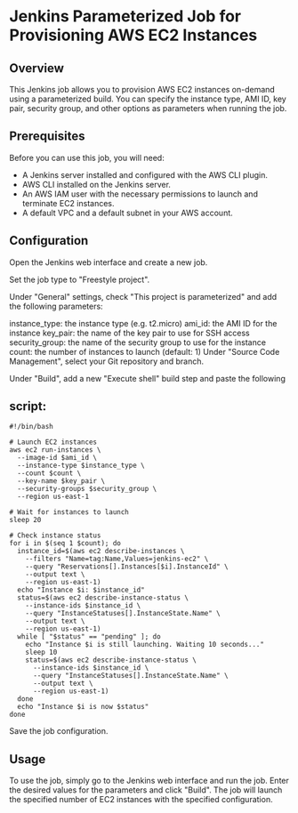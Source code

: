 # Jenkins Parameterized Job for Provisioning AWS EC2 Instances
## Overview
This Jenkins job allows you to provision AWS EC2 instances on-demand using a parameterized build. You can specify the instance type, AMI ID, key pair, security group, and other options as parameters when running the job.

## Prerequisites
Before you can use this job, you will need:

* A Jenkins server installed and configured with the AWS CLI plugin.
* AWS CLI installed on the Jenkins server.
* An AWS IAM user with the necessary permissions to launch and terminate EC2 instances.
* A default VPC and a default subnet in your AWS account.

## Configuration
Open the Jenkins web interface and create a new job.

Set the job type to "Freestyle project".

Under "General" settings, check "This project is parameterized" and add the following parameters:

instance_type: the instance type (e.g. t2.micro)
ami_id: the AMI ID for the instance
key_pair: the name of the key pair to use for SSH access
security_group: the name of the security group to use for the instance
count: the number of instances to launch (default: 1)
Under "Source Code Management", select your Git repository and branch.

Under "Build", add a new "Execute shell" build step and paste the following 

## script:

```
#!/bin/bash

# Launch EC2 instances
aws ec2 run-instances \
  --image-id $ami_id \
  --instance-type $instance_type \
  --count $count \
  --key-name $key_pair \
  --security-groups $security_group \
  --region us-east-1

# Wait for instances to launch
sleep 20

# Check instance status
for i in $(seq 1 $count); do
  instance_id=$(aws ec2 describe-instances \
    --filters "Name=tag:Name,Values=jenkins-ec2" \
    --query "Reservations[].Instances[$i].InstanceId" \
    --output text \
    --region us-east-1)
  echo "Instance $i: $instance_id"
  status=$(aws ec2 describe-instance-status \
    --instance-ids $instance_id \
    --query "InstanceStatuses[].InstanceState.Name" \
    --output text \
    --region us-east-1)
  while [ "$status" == "pending" ]; do
    echo "Instance $i is still launching. Waiting 10 seconds..."
    sleep 10
    status=$(aws ec2 describe-instance-status \
      --instance-ids $instance_id \
      --query "InstanceStatuses[].InstanceState.Name" \
      --output text \
      --region us-east-1)
  done
  echo "Instance $i is now $status"
done
```

Save the job configuration.

## Usage
To use the job, simply go to the Jenkins web interface and run the job. Enter the desired values for the parameters and click "Build". The job will launch the specified number of EC2 instances with the specified configuration.






